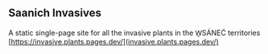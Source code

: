 ## Saanich Invasives
A static single-page site for all the invasive plants in the W̱SÁNEĆ territories  
[https://invasive.plants.pages.dev/](invasive.plants.pages.dev/)
